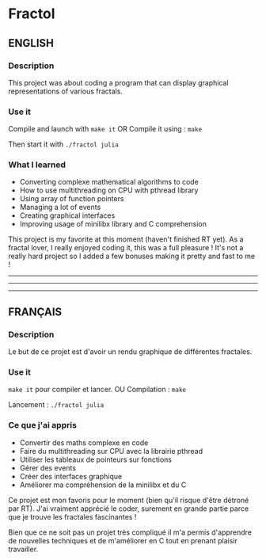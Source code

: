 # Fractol

## ENGLISH

### Description

This project was about coding a program that can display graphical representations of various fractals.

### Use it

Compile and launch with ```make it```
			OR
Compile it using : ```make```

Then start it with ```./fractol julia```

### What I learned

- Converting complexe mathematical algorithms to code
- How to use multithreading on CPU with pthread library
- Using array of function pointers
- Managing a lot of events
- Creating graphical interfaces
- Improving usage of minilibx library and C comprehension

This project is my favorite at this moment (haven't finished RT yet).
As a fractal lover, I really enjoyed coding it, this was a full pleasure !
It's not a really hard project so I added a few bonuses making it pretty and fast to me !

*********************************************************************************
---------------------------------------------------------------------------------
*********************************************************************************

## FRANÇAIS

### Description

Le but de ce projet est d'avoir un rendu graphique de différentes fractales.

### Use it

```make it``` pour compiler et lancer.
			OU
Compilation : ```make```

Lancement : ```./fractol julia```

### Ce que j'ai appris

- Convertir des maths complexe en code
- Faire du multithreading sur CPU avec la librairie pthread
- Utiliser les tableaux de pointeurs sur fonctions
- Gérer des events
- Créer des interfaces graphique
- Améliorer ma compréhension de la minilibx et du C

Ce projet est mon favoris pour le moment (bien qu'il risque d'être détroné par RT).
J'ai vraiment apprécié le coder, surement en grande partie parce que je trouve les fractales fascinantes !

Bien que ce ne soit pas un projet très compliqué il m'a permis d'apprendre de nouvelles techniques
et de m'améliorer en C tout en prenant plaisir travailler.
